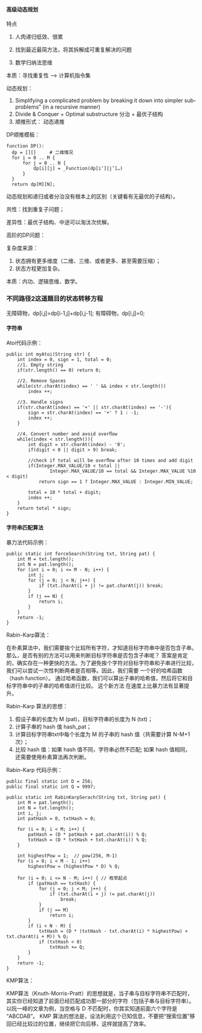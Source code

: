 #### 高级动态规划

 

  特点

1. 人肉递归低效、很累

2. 找到最近最简方法，将其拆解成可重复解决的问题

3. 数学归纳法思维

本质：寻找重复性 —> 计算机指令集

动态规划：

1. Simplifying a complicated problem by breaking it down into simpler sub-problems”  (in a recursive manner)
2. Divide & Conquer + Optimal substructure  分治 + 最优子结构
3. 顺推形式： 动态递推

DP顺推模板：

```
function DP():  
  dp = [][]     # ⼆维情况   
  for i = 0 .. M {     
      for j = 0 .. N {        
          dp[i][j] = _Function(dp[i’][j’]…)     
      }   
  }   
  return dp[M][N]; 
```

 

动态规划和递归或者分治没有根本上的区别（关键看有无最优的子结构）。

共性：找到重复子问题；

差异性：最优子结构、中途可以淘汰次优解。 

高阶的DP问题： 

复杂度来源： 

1. 状态拥有更多维度（二维、三维、或者更多、甚至需要压缩）；
2. 状态方程更加复杂。 

本质：内功、逻辑思维、数学。

 ### 不同路径2这道题目的状态转移方程

 

无障碍物，dp[i,j]=dp[i-1,j]+dp[i,j-1]; 有障碍物，dp[i,j]=0;

 

#### 字符串

Atoi代码示例：

```
public int myAtoi(String str) {
    int index = 0, sign = 1, total = 0;
    //1. Empty string
    if(str.length() == 0) return 0;

    //2. Remove Spaces
    while(str.charAt(index) == ' ' && index < str.length())
        index ++;

    //3. Handle signs
    if(str.charAt(index) == '+' || str.charAt(index) == '-'){
        sign = str.charAt(index) == '+' ? 1 : -1;
        index ++;
    }

    //4. Convert number and avoid overﬂow
    while(index < str.length()){
        int digit = str.charAt(index) - '0';
        if(digit < 0 || digit > 9) break;

        //check if total will be overﬂow after 10 times and add digit
        if(Integer.MAX_VALUE/10 < total ||
                Integer.MAX_VALUE/10 == total && Integer.MAX_VALUE %10 < digit)
            return sign == 1 ? Integer.MAX_VALUE : Integer.MIN_VALUE;

        total = 10 * total + digit;
        index ++;
    }
    return total * sign;
} 
```

#### 字符串匹配算法

暴力法代码示例： 

```
public static int forceSearch(String txt, String pat) {
    int M = txt.length();
    int N = pat.length();
    for (int i = 0; i <= M - N; i++) {
        int j;
        for (j = 0; j < N; j++) {
            if (txt.charAt(i + j) != pat.charAt(j)) break;
        }
        if (j == N) {
            return i;
        }
    }
    return -1;
}
```

 

Rabin-Karp算法： 

在朴素算法中，我们需要挨个比较所有字符，才知道目标字符串中是否包含子串。那么，是否有别的方法可以用来判断目标字符串是否包含子串呢？ 答案是肯定的，确实存在一种更快的方法。为了避免挨个字符对目标字符串和子串进行比较， 我们可以尝试一次性判断两者是否相等。因此，我们需要 一个好的哈希函数（hash function）。 通过哈希函数，我们可以算出子串的哈希值，然后将它和目标字符串中的子串的哈希值进行比较。 这个新方法 在速度上比暴力法有显著提升。

Rabin-Karp 算法的思想：

1. 假设子串的长度为 M (pat)，目标字符串的长度为 N (txt)；
2. 计算子串的 hash 值 hash_pat；
3. 计算目标字符串txt中每个长度为 M 的子串的 hash 值（共需要计算 N-M+1 次）；
4. 比较 hash 值：如果 hash 值不同，字符串必然不匹配; 如果 hash 值相同， 还需要使用朴素算法再次判断。

Rabin-Karp 代码示例：

```
public final static int D = 256;
public final static int Q = 9997;

public static int RabinKarpSerach(String txt, String pat) {
    int M = pat.length();
    int N = txt.length();
    int i, j;
    int patHash = 0, txtHash = 0;

    for (i = 0; i < M; i++) {
        patHash = (D * patHash + pat.charAt(i)) % Q;
        txtHash = (D * txtHash + txt.charAt(i)) % Q;
    }

    int highestPow = 1;  // pow(256, M-1)
    for (i = 0; i < M - 1; i++)
        highestPow = (highestPow * D) % Q;

    for (i = 0; i <= N - M; i++) { // 枚举起点
        if (patHash == txtHash) {
            for (j = 0; j < M; j++) {
                if (txt.charAt(i + j) != pat.charAt(j))
                    break;
            }
            if (j == M)
                return i;
        }
        if (i < N - M) {
            txtHash = (D * (txtHash - txt.charAt(i) * highestPow) + txt.charAt(i + M)) % Q;
            if (txtHash < 0)
                txtHash += Q;
        }
    }
    return -1;
}
```

KMP算法：

KMP算法（Knuth-Morris-Pratt）的思想就是，当子串与目标字符串不匹配时，其实你已经知道了前面已经匹配成功那一部分的字符（包括子串与目标字符串）。以阮一峰的文章为例，当空格与 D 不匹配时，你其实知道前面六个字符是 “ABCDAB”。
KMP 算法的想法是，设法利用这个已知信息，不要把“搜索位置”移回已经比较过的位置，继续把它向后移，这样就提高了效率。